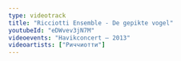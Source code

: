 ```yaml
---
type: videotrack
title: "Ricciotti Ensemble - De gepikte vogel"
youtubeId: "eDWvev3jN7M"
videoevents: "Havikconcert — 2013"
videoartists: ["Риччиотти"]
---
```


